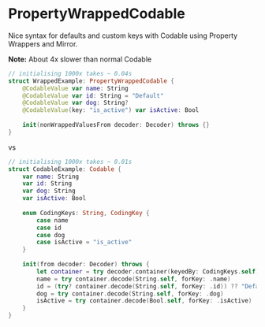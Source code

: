 # PropertyWrappedCodable

Nice syntax for defaults and custom keys with Codable using Property Wrappers and Mirror. 

**Note:** About 4x slower than normal Codable

```swift
// initialising 1000x takes ~ 0.04s
struct WrappedExample: PropertyWrappedCodable {
    @CodableValue var name: String
    @CodableValue var id: String = "Default"
    @CodableValue var dog: String?
    @CodableValue(key: "is_active") var isActive: Bool
    
    init(nonWrappedValuesFrom decoder: Decoder) throws {}
}
```
vs

```swift
// initialising 1000x takes ~ 0.01s
struct CodableExample: Codable {
    var name: String
    var id: String
    var dog: String
    var isActive: Bool
    
    enum CodingKeys: String, CodingKey {
        case name
        case id
        case dog
        case isActive = "is_active"
    }
    
    init(from decoder: Decoder) throws {
        let container = try decoder.container(keyedBy: CodingKeys.self)
        name = try container.decode(String.self, forKey: .name)
        id = (try? container.decode(String.self, forKey: .id)) ?? "Default"
        dog = try container.decode(String.self, forKey: .dog)
        isActive = try container.decode(Bool.self, forKey: .isActive)
    }
}
```
